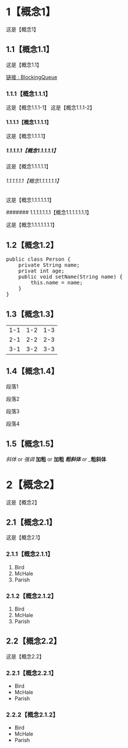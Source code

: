 # 1【概念1】

这是【概念1】

## 1.1【概念1.1】

这是【概念1.1】
<p><a href="https://github.com/zxpbenson/notebook/blob/master/java/BlockingQueue.md">链接 : BlockingQueue</a></p>

### 1.1.1【概念1.1.1】

这是【概念1.1.1-1】
这是【概念1.1.1-2】

#### 1.1.1.1【概念1.1.1.1】

这是【概念1.1.1.1】

##### 1.1.1.1.1【概念1.1.1.1.1】

这是【概念1.1.1.1.1】

###### 1.1.1.1.1.1【概念1.1.1.1.1.1】

这是【概念1.1.1.1.1.1】

####### 1.1.1.1.1.1.1【概念1.1.1.1.1.1.1】

这是【概念1.1.1.1.1.1.1】

## 1.2【概念1.2】

<pre>
public class Person {
    private String name;
    privat int age;
    public void setName(String name) {
        this.name = name;
    }
}
</pre>

## 1.3【概念1.3】

<table>
<tr>
<td>1-1</td>
<td>1-2</td>
<td>1-3</td>
</tr>
<tr>
<td>2-1</td>
<td>2-2</td>
<td>2-3</td>
</tr>
<tr>
<td>3-1</td>
<td>3-2</td>
<td>3-3</td>
</tr>
</table>

## 1.4【概念1.4】

<p>段落1</p>
<p>段落2</p><p>段落3</p>
<p>段落4</p>

## 1.5【概念1.5】

*斜体* or _强调_
**加粗** or __加粗__
***粗斜体*** or ___粗斜体__

# 2【概念2】

这是【概念2】

## 2.1【概念2.1】

这是【概念2.1】

### 2.1.1【概念2.1.1】

<ol>
<li>Bird</li>
<li>McHale</li>
<li>Parish</li>
</ol>

### 2.1.2【概念2.1.2】

1.  Bird
2.  McHale
3.  Parish

## 2.2【概念2.2】

这是【概念2.2】

### 2.2.1【概念2.2.1】

<ul>
<li>Bird</li>
<li>McHale</li>
<li>Parish</li>
</ul>

### 2.2.2【概念2.1.2】

* Bird
* McHale
* Parish